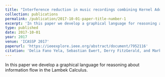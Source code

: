 ```yaml
---
title: "Interference reduction in music recordings combining Kernel Additive Modelling and Non-Negative Matrix Factorization"
collection: publications
permalink: /publication/2017-10-01-paper-title-number-1
excerpt: 'In this paper we develop a graphical language for reasoning about information flow in the Lambek Calculus.'
type: published
date: 2017-10-01
year: 2017
venue: 'ICASSP 2017'
paperurl: 'https://ieeexplore.ieee.org/abstract/document/7952116'
citation: 'Delia Fano Yela, Sebastian Ewert, Derry FitzGerald, and Mark B. Sandler &quot;Interference reduction in music recordings combining Kernel Additive Modelling and Non-Negative Matrix Factorization&quot; <i>in Proceedings of the IEEE International Conference on Acoustics, Speech and Signal Processing 2017</i>. 51-55.'
---
```

In this paper we develop a graphical language for reasoning about information flow in the Lambek Calculus.
